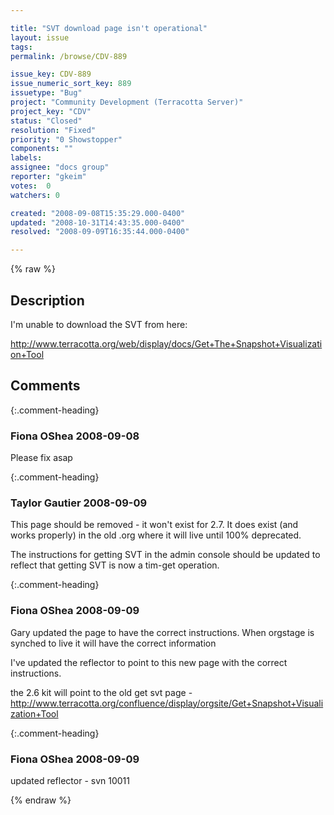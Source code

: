 ```yaml
---

title: "SVT download page isn't operational"
layout: issue
tags: 
permalink: /browse/CDV-889

issue_key: CDV-889
issue_numeric_sort_key: 889
issuetype: "Bug"
project: "Community Development (Terracotta Server)"
project_key: "CDV"
status: "Closed"
resolution: "Fixed"
priority: "0 Showstopper"
components: ""
labels: 
assignee: "docs group"
reporter: "gkeim"
votes:  0
watchers: 0

created: "2008-09-08T15:35:29.000-0400"
updated: "2008-10-31T14:43:35.000-0400"
resolved: "2008-09-09T16:35:44.000-0400"

---
```




{% raw %}



## Description

<div markdown="1" class="description">

I'm unable to download the SVT from here:

http://www.terracotta.org/web/display/docs/Get+The+Snapshot+Visualization+Tool


</div>

## Comments


{:.comment-heading}
### **Fiona OShea** <span class="date">2008-09-08</span>

<div markdown="1" class="comment">

Please fix asap

</div>


{:.comment-heading}
### **Taylor Gautier** <span class="date">2008-09-09</span>

<div markdown="1" class="comment">

This page should be removed - it won't exist for 2.7.  It does exist (and works properly) in the old .org where it will live until 100% deprecated.

The instructions for getting SVT in the admin console should be updated to reflect that getting SVT is now a tim-get operation.

</div>


{:.comment-heading}
### **Fiona OShea** <span class="date">2008-09-09</span>

<div markdown="1" class="comment">

Gary updated the page to have the correct instructions. When orgstage is synched to live it will have the correct information

I've updated the reflector to point to this new page with the correct instructions.

the 2.6 kit will point to the old get svt page - http://www.terracotta.org/confluence/display/orgsite/Get+Snapshot+Visualization+Tool 

 


</div>


{:.comment-heading}
### **Fiona OShea** <span class="date">2008-09-09</span>

<div markdown="1" class="comment">

updated reflector - svn 10011

</div>



{% endraw %}
